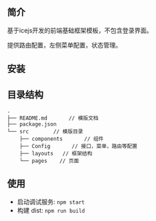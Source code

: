 ## 简介

基于icejs开发的前端基础框架模板，不包含登录界面。

提供路由配置，左侧菜单配置，状态管理。

## 安装


## 目录结构

```
.
├── README.md       // 模版文档
├── package.json
└── src        // 模版目录
    ├── components       // 组件
    ├── Config       // 接口，菜单，路由等配置
    ├── layouts   // 框架结构
    └── pages    // 页面
```



## 使用

- 启动调试服务: `npm start`
- 构建 dist: `npm run build`
